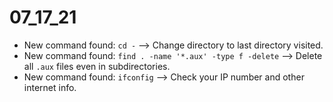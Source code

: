 # 07_17_21
- New command found: `cd -` --> Change directory to last directory visited.
- New command found: `find . -name '*.aux' -type f -delete` --> Delete all `.aux` files even in subdirectories.
- New command found: `ifconfig` --> Check your IP number and other internet info.
